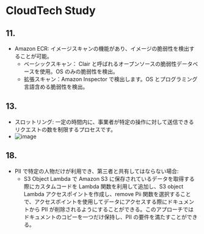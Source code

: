# CloudTech Study

## 11.

- Amazon ECR: イメージスキャンの機能があり、イメージの脆弱性を検出することが可能。
  - ベーシックスキャン： Clair と呼ばれるオープンソースの脆弱性データベースを使用。OS のみの脆弱性を検出。
  - 拡張スキャン：Amazon Inspector で検出します。OS とプログラミング言語含める脆弱性を検出。

## 13.

- スロットリング: 一定の時間内に、事業者が特定の操作に対して送信できるリクエストの数を制限するプロセスです。
- ![image](https://github.com/yoshikikasama/network-and-server/assets/61643054/aae55cba-eacf-4583-98f5-7db428bde0b5)

## 18.

- PII で特定の人物だけが利用でき、第三者と共有してはならない場合:
  - S3 Object Lambda で Amazon S3 に保存されているデータを取得する際にカスタムコードを Lambda 関数を利用して追加し、S3 object Lambda アクセスポイントを作成し、remove Pii 関数を選択することで、アクセスポイントを使用してデータにアクセスする際にドキュメントから PII が削除されるようにすることができる。このアプローチではドキュメントのコピーを一つだけ保持し、PII の要件を満たすことができる。
